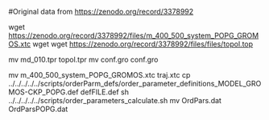 #Original data from https://zenodo.org/record/3378992



wget  https://zenodo.org/record/3378992/files/m_400_500_system_POPG_GROMOS.xtc
wget 
wget  https://zenodo.org/record/3378992/files/files/topol.top

mv  md_010.tpr topol.tpr
mv  conf.gro conf.gro

mv  m_400_500_system_POPG_GROMOS.xtc traj.xtc
cp  ../../../../../scripts/orderParm_defs/order_parameter_definitions_MODEL_GROMOS-CKP_POPG.def defFILE.def
sh ../../../../../scripts/order_parameters_calculate.sh
mv OrdPars.dat OrdParsPOPG.dat

